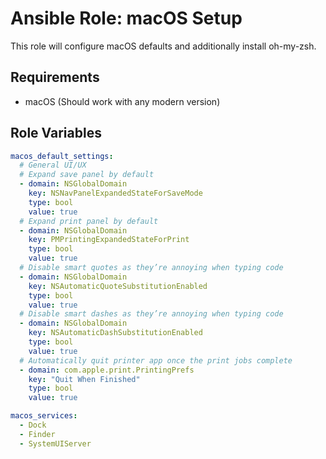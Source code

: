 # Ansible Role: macOS Setup

This role will configure macOS defaults and additionally install oh-my-zsh.

## Requirements

- macOS (Should work with any modern version)

## Role Variables

```YAML
macos_default_settings:
  # General UI/UX
  # Expand save panel by default
  - domain: NSGlobalDomain
    key: NSNavPanelExpandedStateForSaveMode
    type: bool
    value: true
  # Expand print panel by default
  - domain: NSGlobalDomain
    key: PMPrintingExpandedStateForPrint
    type: bool
    value: true
  # Disable smart quotes as they’re annoying when typing code
  - domain: NSGlobalDomain
    key: NSAutomaticQuoteSubstitutionEnabled
    type: bool
    value: true
  # Disable smart dashes as they’re annoying when typing code
  - domain: NSGlobalDomain
    key: NSAutomaticDashSubstitutionEnabled
    type: bool
    value: true
  # Automatically quit printer app once the print jobs complete
  - domain: com.apple.print.PrintingPrefs
    key: "Quit When Finished"
    type: bool
    value: true
```

```YAML
macos_services:
  - Dock
  - Finder
  - SystemUIServer
```
